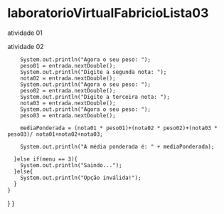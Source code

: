 # laboratorioVirtualFabricioLista03

atividade 01

atividade 02

        System.out.println("Agora o seu peso: ");
        peso01 = entrada.nextDouble();
        System.out.println("Digite a segunda nota: ");
        nota02 = entrada.nextDouble();
        System.out.println("Agora o seu peso: ");
        peso02 = entrada.nextDouble();
        System.out.println("Digite a terceira nota: ");
        nota03 = entrada.nextDouble();
        System.out.println("Agora o seu peso: ");
        peso03 = entrada.nextDouble();
        
        mediaPonderada = (nota01 * peso01)+(nota02 * peso02)+(nota03 * peso03)/ nota01+nota02+nota03;
        
        System.out.println("A média ponderada é: " + mediaPonderada);
                       
      }else if(menu == 3){
        System.out.println("Saindo...");
      }else{
        System.out.println("Opção inválida!");
      }
    }
    
    
    
  }
}
